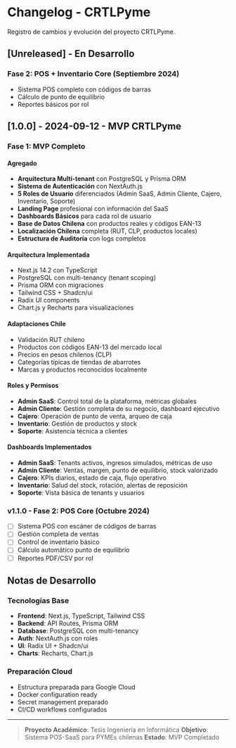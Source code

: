 
# Changelog - CRTLPyme

Registro de cambios y evolución del proyecto CRTLPyme.

## [Unreleased] - En Desarrollo

### Fase 2: POS + Inventario Core (Septiembre 2024)
- Sistema POS completo con códigos de barras
- Cálculo de punto de equilibrio
- Reportes básicos por rol

## [1.0.0] - 2024-09-12 - MVP CRTLPyme

### Fase 1: MVP Completo

#### Agregado
- **Arquitectura Multi-tenant** con PostgreSQL y Prisma ORM
- **Sistema de Autenticación** con NextAuth.js
- **5 Roles de Usuario** diferenciados (Admin SaaS, Admin Cliente, Cajero, Inventario, Soporte)
- **Landing Page** profesional con información del SaaS
- **Dashboards Básicos** para cada rol de usuario
- **Base de Datos Chilena** con productos reales y códigos EAN-13
- **Localización Chilena** completa (RUT, CLP, productos locales)
- **Estructura de Auditoría** con logs completos

#### Arquitectura Implementada
- Next.js 14.2 con TypeScript
- PostgreSQL con multi-tenancy (tenant scoping)
- Prisma ORM con migraciones
- Tailwind CSS + Shadcn/ui
- Radix UI components
- Chart.js y Recharts para visualizaciones

#### Adaptaciones Chile
- Validación RUT chileno
- Productos con códigos EAN-13 del mercado local
- Precios en pesos chilenos (CLP)
- Categorías típicas de tiendas de abarrotes
- Marcas y productos reconocidos localmente

#### Roles y Permisos
- **Admin SaaS**: Control total de la plataforma, métricas globales
- **Admin Cliente**: Gestión completa de su negocio, dashboard ejecutivo
- **Cajero**: Operación de punto de venta, arqueo de caja
- **Inventario**: Gestión de productos y stock
- **Soporte**: Asistencia técnica a clientes

#### Dashboards Implementados
- **Admin SaaS**: Tenants activos, ingresos simulados, métricas de uso
- **Admin Cliente**: Ventas, margen, punto de equilibrio, stock valorizado
- **Cajero**: KPIs diarios, estado de caja, flujo operativo
- **Inventario**: Salud del stock, rotación, alertas de reposición
- **Soporte**: Vista básica de tenants y usuarios
### v1.1.0 - Fase 2: POS Core (Octubre 2024)
- [ ] Sistema POS con escáner de códigos de barras
- [ ] Gestión completa de ventas
- [ ] Control de inventario básico
- [ ] Cálculo automático punto de equilibrio
- [ ] Reportes PDF/CSV por rol

## Notas de Desarrollo

### Tecnologías Base
- **Frontend**: Next.js, TypeScript, Tailwind CSS
- **Backend**: API Routes, Prisma ORM
- **Database**: PostgreSQL con multi-tenancy
- **Auth**: NextAuth.js con roles
- **UI**: Radix UI + Shadcn/ui
- **Charts**: Recharts, Chart.js

### Preparación Cloud
- Estructura preparada para Google Cloud
- Docker configuration ready
- Secret management preparado
- CI/CD workflows configurados

---

> **Proyecto Académico**: Tesis Ingeniería en Informática 
> **Objetivo**: Sistema POS-SaaS para PYMEs chilenas 
> **Estado**: MVP Completado 
